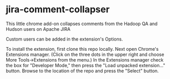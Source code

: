 # jira-comment-collapser

This little chrome add-on collapses comments from the Hadoop QA and Hudson users
on Apache JIRA

Custom users can be added in the extension's Options.

To install the extension, first clone this repo locally. Next open Chrome's
Extensions manager. (Click on the three dots in the upper right and
choose More Tools->Extensions from the menu.) In the Extensions manager
check the box for "Developer Mode," then press the "Load unpacked extension..."
button. Browse to the location of the repo and press the "Select" button.